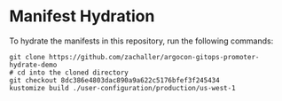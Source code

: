 # Manifest Hydration

To hydrate the manifests in this repository, run the following commands:

```shell
git clone https://github.com/zachaller/argocon-gitops-promoter-hydrate-demo
# cd into the cloned directory
git checkout 8dc386e4803dac890a9a622c5176bfef3f245434
kustomize build ./user-configuration/production/us-west-1
```
